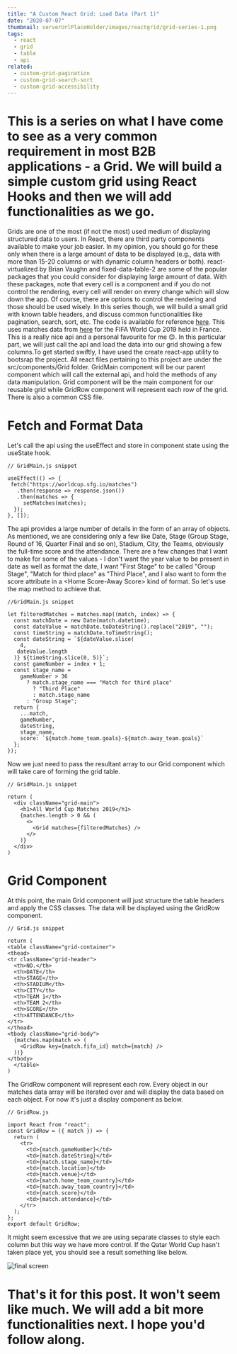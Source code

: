 ```yaml
---
title: "A Custom React Grid: Load Data (Part 1)"
date: "2020-07-07"
thumbnail: serverUrlPlaceHolder/images/reactgrid/grid-series-1.png
tags:
  - react
  - grid
  - table
  - api
related:
  - custom-grid-pagination
  - custom-grid-search-sort
  - custom-grid-accessibility
---
```


# This is a series on what I have come to see as a very common requirement in most B2B applications - a Grid. We will build a simple custom grid using React Hooks and then we will add functionalities as we go.

Grids are one of the most (if not the most) used medium of displaying structured data to users. In React, there are third party components available to make your job easier. In my opinion, you should go for these only when there is a large amount of data to be displayed (e.g., data with more than 15-20 columns or with dynamic column headers or both). react-virtualized by Brian Vaughn and fixed-data-table-2 are some of the popular packages that you could consider for displaying large amount of data. With these packages, note that every cell is a component and if you do not control the rendering, every cell will render on every change which will slow down the app. Of course, there are options to control the rendering and those should be used wisely. In this series though, we will build a small grid with known table headers, and discuss common functionalities like pagination, search, sort, etc. The code is available for reference [here](https://github.com/sandeepap11/example-code/tree/gridseries-blog-1/src/components/Grid). This uses matches data from [here](https://worldcup.sfg.io/) for the FIFA World Cup 2019 held in France. This is a really nice api and a personal favourite for me 😊. In this particular part, we will just call the api and load the data into our grid showing a few columns.To get started swiftly, I have used the create react-app utility to bootsrap the project. All react files pertaining to this project are under the src/components/Grid folder. GridMain component will be our parent component which will call the external api, and hold the methods of any data manipulation. Grid component will be the main component for our reusable grid while GridRow component will represent each row of the grid. There is also a common CSS file.

# Fetch and Format Data

Let's call the api using the useEffect and store in component state using the useState hook.

```
// GridMain.js snippet

useEffect(() => {
 fetch("https://worldcup.sfg.io/matches")
   .then(response => response.json())
   .then(matches => {
     setMatches(matches);
  });
}, []);

```

The api provides a large number of details in the form of an array of objects. As mentioned, we are considering only a few like Date, Stage (Group Stage, Round of 16, Quarter Final and so on), Stadium, City, the Teams, obviously the full-time score and the attendance. There are a few changes that I want to make for some of the values - I don't want the year value to be present in date as well as format the date, I want "First Stage" to be called "Group Stage", "Match for third place" as "Third Place", and I also want to form the score attribute in a \<Home Score-Away Score\> kind of format. So let's use the map method to achieve that.

```
//GridMain.js snippet

let filteredMatches = matches.map((match, index) => {
  const matchDate = new Date(match.datetime);
  const dateValue = matchDate.toDateString().replace("2019", "");
  const timeString = matchDate.toTimeString();
  const dateString = `${dateValue.slice(
    4,
   dateValue.length
  )} ${timeString.slice(0, 5)}`;
  const gameNumber = index + 1;
  const stage_name =
    gameNumber > 36
      ? match.stage_name === "Match for third place"
        ? "Third Place"
        : match.stage_name
      : "Group Stage";
  return {
    ...match,
    gameNumber,
    dateString,
    stage_name,
    score: `${match.home_team.goals}-${match.away_team.goals}`
  };
});
```

Now we just need to pass the resultant array to our Grid component which will take care of forming the grid table.

```
// GridMain.js snippet

return (
  <div className="grid-main">
    <h1>All World Cup Matches 2019</h1>
    {matches.length > 0 && (
      <>
        <Grid matches={filteredMatches} />
      </>
    )}
  </div>
)
```

# Grid Component

At this point, the main Grid component will just structure the table headers and apply the CSS classes. The data will be displayed using the GridRow component.

```
// Grid.js snippet

return (
<table className="grid-container">
<thead>
<tr className="grid-header">
  <th>NO.</th>
  <th>DATE</th>
  <th>STAGE</th>
  <th>STADIUM</th>
  <th>CITY</th>
  <th>TEAM 1</th>
  <th>TEAM 2</th>
  <th>SCORE</th>
  <th>ATTENDANCE</th>
</tr>
</thead>
<tbody className="grid-body">
  {matches.map(match => (
    <GridRow key={match.fifa_id} match={match} />
  ))}
</tbody>
  </table>
)
```

The GridRow component will represent each row. Every object in our matches data array will be iterated over and will display the data based on each object. For now it's just a display component as below.

```
// GridRow.js

import React from "react";
const GridRow = ({ match }) => {
  return (
    <tr>
      <td>{match.gameNumber}</td>
      <td>{match.dateString}</td>
      <td>{match.stage_name}</td>
      <td>{match.location}</td>
      <td>{match.venue}</td>
      <td>{match.home_team_country}</td>
      <td>{match.away_team_country}</td>
      <td>{match.score}</td>
      <td>{match.attendance}</td>
    </tr>
  );
};
export default GridRow;
```

It might seem excessive that we are using separate classes to style each column but this way we have more control. If the Qatar World Cup hasn't taken place yet, you should see a result something like below.

![final screen](serverUrlPlaceHolder/images/reactgrid/grid-series-1.png)

# That's it for this post. It won't seem like much. We will add a bit more functionalities next. I hope you'd follow along.
